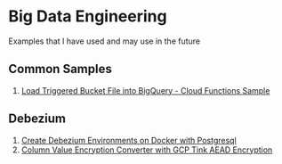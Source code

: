# Big Data Engineering
Examples that I have used and may use in the future


## Common Samples
1.  [Load Triggered Bucket File into BigQuery - Cloud Functions Sample](https://github.com/cetetorunu/BigDataEngineering/tree/main/gcp-cloud-function-samples/LoadTriggeredBucketFileIntoBigQuery)

## Debezium
1. [Create Debezium Environments on Docker with Postgresql](https://github.com/cetetorunu/BigDataEngineering/tree/main/debezium/debezium-postgres-sample-environment)
2. [Column Value Encryption Converter with GCP Tink AEAD Encryption](https://github.com/cetetorunu/BigDataEngineering/tree/main/debezium/debezium-gcp-aead-encryption-converter)
